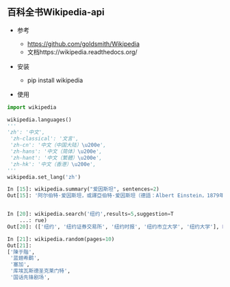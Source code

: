 ## 百科全书Wikipedia-api
- 参考
    - https://github.com/goldsmith/Wikipedia
    - 文档https://wikipedia.readthedocs.org/
    
- 安装
    - pip install wikipedia
- 使用
```python
import wikipedia

wikipedia.languages()
'''
'zh': '中文',
 'zh-classical': '文言',
 'zh-cn': '中文（中国大陆）\u200e',
 'zh-hans': '中文（简体）\u200e',
 'zh-hant': '中文（繁體）\u200e',
 'zh-hk': '中文（香港）\u200e',
'''
wikipedia.set_lang('zh')

In [15]: wikipedia.summary("爱因斯坦", sentences=2)
Out[15]: '阿尔伯特·爱因斯坦，或譯亞伯特·爱因斯坦（德語：Albert Einstein，1879年3月14日－1955年4月18日）是20世纪猶太裔理論物理學家，创立了現代物理學的兩大支柱之一的相对论，也是質能等價公式（E = mc2）的發現者。他在科學哲學領域頗具影響力。'


In [20]: wikipedia.search('纽约',results=5,suggestion=T
    ...: rue)
Out[20]: (['纽约', '纽约证券交易所', '纽约时报', '纽约市立大学', '纽约大学'], None)

In [21]: wikipedia.random(pages=10)
Out[21]:
['陳于階',
 '蓝翅希鹛',
 '塞加',
 '库埃瓦斯德圣克莱门特',
 '国话先锋剧场',
 
 
```    
